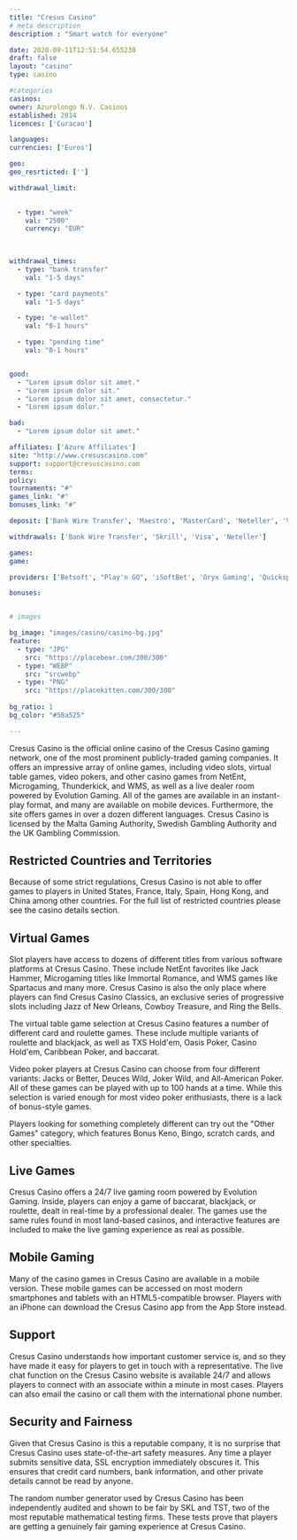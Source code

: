 ```yaml
---
title: "Cresus Casino"
# meta description
description : "Smart watch for everyone"

date: 2020-09-11T12:51:54.655238
draft: false
layout: "casino" 
type: casino

#categories
casinos: 
owner: Azurolongo N.V. Casinos
established: 2014
licences: ['Curacao']

languages: 
currencies: ['Euros']

geo: 
geo_resrticted: ['']

withdrawal_limit:

  
  - type: "week"
    val: "2500"
    currency: "EUR"
  
  

withdrawal_times:
  - type: "bank transfer"
    val: "1-5 days"

  - type: "card payments"
    val: "1-5 days"

  - type: "e-wallet"
    val: "0-1 hours"

  - type: "pending time"
    val: "0-1 hours"


good:
  - "Lorem ipsum dolor sit amet."
  - "Lorem ipsum dolor sit."
  - "Lorem ipsum dolor sit amet, consectetur."
  - "Lorem ipsum dolor."

bad:
  - "Lorem ipsum dolor sit amet."

affiliates: ['Azure Affiliates']
site: "http://www.cresuscasino.com"
support: support@cresuscasino.com
terms:
policy:
tournaments: "#"
games_link: "#"
bonuses_link: "#"

deposit: ['Bank Wire Transfer', 'Maestro', 'MasterCard', 'Neteller', 'Visa', 'Skrill', 'Instant Bank', 'Cashlib']

withdrawals: ['Bank Wire Transfer', 'Skrill', 'Visa', 'Neteller']

games: 
game:

providers: ['Betsoft', "Play'n GO", 'iSoftBet', 'Oryx Gaming', 'Quickspin', 'Yggdrasil Gaming', 'Gamomat', 'Push Gaming', 'Booongo Gaming', 'Kalamba Games', 'Playson', 'Relax Gaming', 'Evolution Gaming', 'Magnet Gaming']

bonuses:


# images

bg_image: "images/casino/casino-bg.jpg"  
feature:
  - type: "JPG" 
    src: "https://placebear.com/300/300"
  - type: "WEBP"
    src: "srcwebp"
  - type: "PNG"
    src: "https://placekitten.com/300/300"  
 
bg_ratio: 1 
bg_color: "#58a525"  

---
```


Cresus Casino is the official online casino of the Cresus Casino gaming network, one of the most prominent publicly-traded gaming companies. It offers an impressive array of online games, including video slots, virtual table games, video pokers, and other casino games from NetEnt, Microgaming, Thunderkick, and WMS, as well as a live dealer room powered by Evolution Gaming. All of the games are available in an instant-play format, and many are available on mobile devices. Furthermore, the site offers games in over a dozen different languages. Cresus Casino is licensed by the Malta Gaming Authority, Swedish Gambling Authority and the UK Gambling Commission.

## Restricted Countries and Territories
Because of some strict regulations, Cresus Casino is not able to offer games to players in United States, France, Italy, Spain, Hong Kong, and China among other countries. For the full list of restricted countries please see the casino details section.

## Virtual Games
Slot players have access to dozens of different titles from various software platforms at Cresus Casino. These include NetEnt favorites like Jack Hammer, Microgaming titles like Immortal Romance, and WMS games like Spartacus and many more. Cresus Casino is also the only place where players can find Cresus Casino Classics, an exclusive series of progressive slots including Jazz of New Orleans, Cowboy Treasure, and Ring the Bells.

The virtual table game selection at Cresus Casino features a number of different card and roulette games. These include multiple variants of roulette and blackjack, as well as TXS Hold'em, Oasis Poker, Casino Hold'em, Caribbean Poker, and baccarat.

Video poker players at Cresus Casino can choose from four different variants: Jacks or Better, Deuces Wild, Joker Wild, and All-American Poker. All of these games can be played with up to 100 hands at a time. While this selection is varied enough for most video poker enthusiasts, there is a lack of bonus-style games.

Players looking for something completely different can try out the "Other Games" category, which features Bonus Keno, Bingo, scratch cards, and other specialties.

## Live Games
Cresus Casino offers a 24/7 live gaming room powered by Evolution Gaming. Inside, players can enjoy a game of baccarat, blackjack, or roulette, dealt in real-time by a professional dealer. The games use the same rules found in most land-based casinos, and interactive features are included to make the live gaming experience as real as possible.

## Mobile Gaming
Many of the casino games in Cresus Casino are available in a mobile version. These mobile games can be accessed on most modern smartphones and tablets with an HTML5-compatible browser. Players with an iPhone can download the Cresus Casino app from the App Store instead.

## Support
Cresus Casino understands how important customer service is, and so they have made it easy for players to get in touch with a representative. The live chat function on the Cresus Casino website is available 24/7 and allows players to connect with an associate within a minute in most cases. Players can also email the casino or call them with the international phone number.

## Security and Fairness
Given that Cresus Casino is this a reputable company, it is no surprise that Cresus Casino uses state-of-the-art safety measures. Any time a player submits sensitive data, SSL encryption immediately obscures it. This ensures that credit card numbers, bank information, and other private details cannot be read by anyone.

The random number generator used by Cresus Casino has been independently audited and shown to be fair by SKL and TST, two of the most reputable mathematical testing firms. These tests prove that players are getting a genuinely fair gaming experience at Cresus Casino.